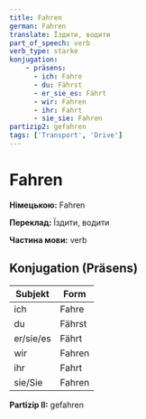 ```yaml
---
title: Fahren
german: Fahren
translate: Їздити, водити
part_of_speech: verb
verb_type: starke
konjugation: 
    - präsens: 
      - ich: Fahre
      - du: Fährst
      - er_sie_es: Fährt
      - wir: Fahren
      - ihr: Fahrt
      - sie_sie: Fahren
partizip2: gefahren
tags: ['Transport', 'Drive']
---
```


# Fahren

**Німецькою:** Fahren

**Переклад:** Їздити, водити

**Частина мови:** verb


## Konjugation (Präsens)
|   Subjekt     |   Form    |
|--------|-------|
| ich    | Fahre |
| du     | Fährst |
| er/sie/es | Fährt |
| wir    | Fahren |
| ihr    | Fahrt |
| sie/Sie| Fahren |


**Partizip II:** gefahren
